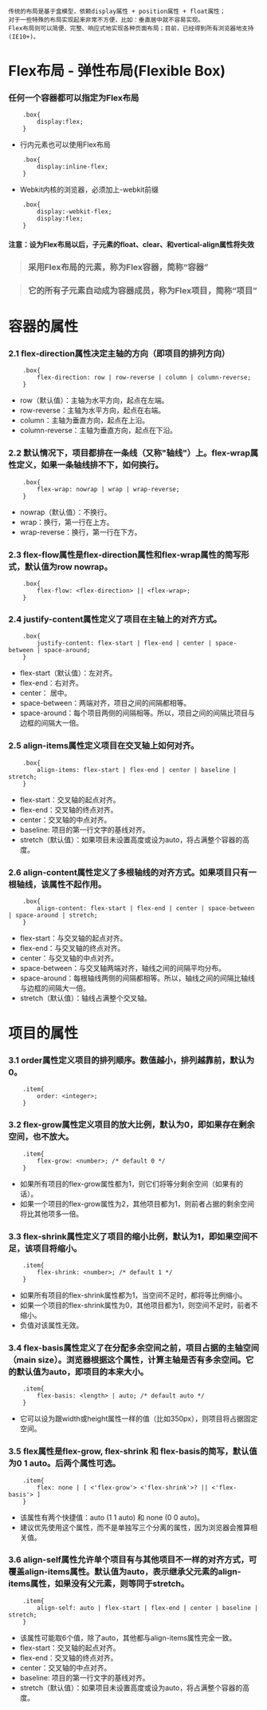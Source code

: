 ```
传统的布局是基于盒模型，依赖display属性 + position属性 + float属性；
对于一些特殊的布局实现起来非常不方便，比如：垂直居中就不容易实现。
Flex布局则可以简便、完整、响应式地实现各种页面布局；目前，已经得到所有浏览器地支持(IE10+)。
```
# Flex布局 - 弹性布局(Flexible Box)
### 任何一个容器都可以指定为Flex布局
```
    .box{
        display:flex;
    }
```
+ 行内元素也可以使用Flex布局
```
    .box{
        display:inline-flex;
    }
```
+ Webkit内核的浏览器，必须加上-webkit前缀
```
    .box{
        display:-webkit-flex;
        display:flex;
    }
```
#### 注意：设为Flex布局以后，子元素的float、clear、和vertical-align属性将失效
> ### 采用Flex布局的元素，称为Flex容器，简称“容器”

> ### 它的所有子元素自动成为容器成员，称为Flex项目，简称“项目”
# 容器的属性
### 2.1 flex-direction属性决定主轴的方向（即项目的排列方向）
```
    .box{
        flex-direction: row | row-reverse | column | column-reverse;
    }
```
+ row（默认值）：主轴为水平方向，起点在左端。
+ row-reverse：主轴为水平方向，起点在右端。
+ column：主轴为垂直方向，起点在上沿。
+ column-reverse：主轴为垂直方向，起点在下沿。
### 2.2 默认情况下，项目都排在一条线（又称"轴线"）上。flex-wrap属性定义，如果一条轴线排不下，如何换行。
```
    .box{
        flex-wrap: nowrap | wrap | wrap-reverse;
    }
```
+ nowrap（默认值）：不换行。
+ wrap：换行，第一行在上方。
+ wrap-reverse：换行，第一行在下方。
### 2.3 flex-flow属性是flex-direction属性和flex-wrap属性的简写形式，默认值为row nowrap。
```
    .box{
        flex-flow: <flex-direction> || <flex-wrap>;
    }
```
### 2.4 justify-content属性定义了项目在主轴上的对齐方式。
```
    .box{
        justify-content: flex-start | flex-end | center | space-between | space-around;
    }
```
+ flex-start（默认值）：左对齐。
+ flex-end：右对齐。
+ center： 居中。
+ space-between：两端对齐，项目之间的间隔都相等。
+ space-around：每个项目两侧的间隔相等。所以，项目之间的间隔比项目与边框的间隔大一倍。
### 2.5 align-items属性定义项目在交叉轴上如何对齐。
```
    .box{
        align-items: flex-start | flex-end | center | baseline | stretch;
    }
```
+ flex-start：交叉轴的起点对齐。
+ flex-end：交叉轴的终点对齐。
+ center：交叉轴的中点对齐。
+ baseline: 项目的第一行文字的基线对齐。
+ stretch（默认值）：如果项目未设置高度或设为auto，将占满整个容器的高度。
### 2.6 align-content属性定义了多根轴线的对齐方式。如果项目只有一根轴线，该属性不起作用。
```
    .box{
        align-content: flex-start | flex-end | center | space-between | space-around | stretch;
    }
```
+ flex-start：与交叉轴的起点对齐。
+ flex-end：与交叉轴的终点对齐。
+ center：与交叉轴的中点对齐。
+ space-between：与交叉轴两端对齐，轴线之间的间隔平均分布。
+ space-around：每根轴线两侧的间隔都相等。所以，轴线之间的间隔比轴线与边框的间隔大一倍。
+ stretch（默认值）：轴线占满整个交叉轴。
# 项目的属性
### 3.1 order属性定义项目的排列顺序。数值越小，排列越靠前，默认为0。
```
    .item{
        order: <integer>;
    }
```
### 3.2 flex-grow属性定义项目的放大比例，默认为0，即如果存在剩余空间，也不放大。
```
    .item{
        flex-grow: <number>; /* default 0 */
    }
```
+ 如果所有项目的flex-grow属性都为1，则它们将等分剩余空间（如果有的话）。
+ 如果一个项目的flex-grow属性为2，其他项目都为1，则前者占据的剩余空间将比其他项多一倍。
### 3.3 flex-shrink属性定义了项目的缩小比例，默认为1，即如果空间不足，该项目将缩小。
```
    .item{
        flex-shrink: <number>; /* default 1 */
    }
```
+ 如果所有项目的flex-shrink属性都为1，当空间不足时，都将等比例缩小。
+ 如果一个项目的flex-shrink属性为0，其他项目都为1，则空间不足时，前者不缩小。
+ 负值对该属性无效。
### 3.4 flex-basis属性定义了在分配多余空间之前，项目占据的主轴空间（main size）。浏览器根据这个属性，计算主轴是否有多余空间。它的默认值为auto，即项目的本来大小。
```
    .item{
        flex-basis: <length> | auto; /* default auto */
    }
```
+ 它可以设为跟width或height属性一样的值（比如350px），则项目将占据固定空间。
### 3.5 flex属性是flex-grow, flex-shrink 和 flex-basis的简写，默认值为0 1 auto。后两个属性可选。
```
    .item{
        flex: none | [ <'flex-grow'> <'flex-shrink'>? || <'flex-basis'> ]
    }
```
+ 该属性有两个快捷值：auto (1 1 auto) 和 none (0 0 auto)。
+ 建议优先使用这个属性，而不是单独写三个分离的属性，因为浏览器会推算相关值。
### 3.6 align-self属性允许单个项目有与其他项目不一样的对齐方式，可覆盖align-items属性。默认值为auto，表示继承父元素的align-items属性，如果没有父元素，则等同于stretch。
```
    .item{
        align-self: auto | flex-start | flex-end | center | baseline | stretch;
    }
```
+ 该属性可能取6个值，除了auto，其他都与align-items属性完全一致。
+ flex-start：交叉轴的起点对齐。
+ flex-end：交叉轴的终点对齐。
+ center：交叉轴的中点对齐。
+ baseline: 项目的第一行文字的基线对齐。
+ stretch（默认值）：如果项目未设置高度或设为auto，将占满整个容器的高度。
